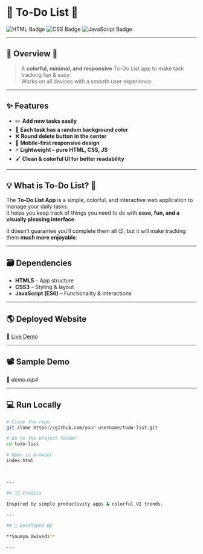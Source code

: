# 📝 To-Do List 🚀

![HTML Badge](https://img.shields.io/badge/HTML5-orange?logo=html5&logoColor=white)
![CSS Badge](https://img.shields.io/badge/CSS3-blue?logo=css3&logoColor=white)
![JavaScript Badge](https://img.shields.io/badge/JavaScript-yellow?logo=javascript&logoColor=black)

---

## 📌 Overview 👀

> A **colorful, minimal, and responsive** To-Do List app to make task tracking fun & easy.  
> Works on all devices with a smooth user experience.  

---

## ✨ Features

- ✏️ **Add new tasks easily**
- 🎨 **Each task has a random background color**
- ❌ **Round delete button in the center**
- 📱 **Mobile-first responsive design**
- ⚡ **Lightweight – pure HTML, CSS, JS**
- 🖌 **Clean & colorful UI for better readability**

---

## 💡 What is To-Do List? 🤔

The **To-Do List App** is a simple, colorful, and interactive web application to manage your daily tasks.  
It helps you keep track of things you need to do with **ease, fun, and a visually pleasing interface**.

It doesn’t guarantee you’ll complete them all 😉, but it will make tracking them **much more enjoyable**.

---

## 🗃 Dependencies

- **HTML5** – App structure  
- **CSS3** – Styling & layout  
- **JavaScript (ES6)** – Functionality & interactions  

---

## 🌎 Deployed Website

🔗 [Live Demo](https://your-todo-list-demo-link.com) <!-- Replace with your actual link -->

---

## 📽 Sample Demo

📂 *demo.mp4* <!-- Replace with actual file if available -->

---

## 💻 Run Locally

```bash
# Clone the repo
git clone https://github.com/your-username/todo-list.git

# Go to the project folder
cd todo-list

# Open in browser
index.html



---

## 🙏🏻 Credits

Inspired by simple productivity apps & colorful UI trends.

---

## 👦 Developed By

**Saumya Dwivedi**

---


